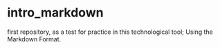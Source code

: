 # intro_markdown
first repository, as a test for practice in this technological tool; Using the Markdown Format.

